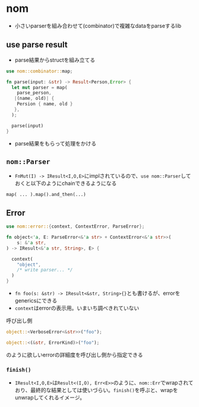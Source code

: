 # nom

* 小さいparserを組み合わせて(combinator)で複雑なdataをparseするlib

## use parse result

* parse結果からstructを組み立てる

```rust
use nom::combinator::map;

fn parse(input: &str) -> Result<Person,Error> {
  let mut parser = map(
    parse_person,
   |(name, old)| {
    Persion { name, old }
   },
  );

  parse(input)
}
```

* parse結果をもらって処理をかける


## `nom::Parser`

* `FnMut(I) -> IResult<I,O,E>`にimplされているので、`use nom::Parser`しておくと以下のようにchainできるようになる
```
map( ... ).map().and_then(...)
```

## Error

```rust
use nom::error::{context, ContextError, ParseError};

fn object<'a, E: ParseError<&'a str> + ContextError<&'a str>>(
    s: &'a str,
) -> IResult<&'a str, String>, E> {

  context(
    "object",
    /* write parser... */
  )
}
```

* `fn foo(s: &str) -> IResult<&str, String>{}`とも書けるが、errorをgenericsにできる
* `context`はerrorの表示用。いまいち調べきれていない

呼び出し側

```rust
object::<VerboseError<&str>>("foo");

object::<(&str, ErrorKind)>("foo");
```
のように欲しいerrorの詳細度を呼び出し側から指定できる

### `finish()`

* `IResult<I,O,E>`は`Result<(I,O), Err<E>>`のように、`nom::Err`でwrapされており、最終的な結果としては使いづらい。`finish()`を呼ぶと、wrapをunwrapしてくれるイメージ。

